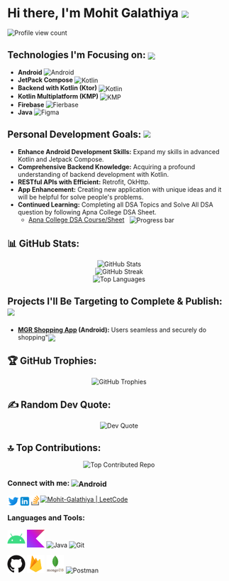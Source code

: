 
# Hi there, I'm Mohit Galathiya <img align="center" src="https://media.giphy.com/media/yxicUANit7fTdEdZgr/giphy.gif" width="35">
<img src="https://komarev.com/ghpvc/?username=Mohit-Galathiya&label=Profile%20views&color=1f6fea&style=plastic" alt="Profile view count"/>

<h2 align="left"> Technologies I'm Focusing on: <img align="center" src="https://media.giphy.com/media/UWyolgnwKnr8mfWZOY/giphy.gif" width="30"></h2>
<ul>
 <li><strong>Android</strong> <img alt="Android" title="Android" height="18" src="https://media4.giphy.com/media/llarwdtFqG63IlqUR1/giphy.gif?cid=6c09b952v5i4qser0lcudoggb0a50bfrsrb7w9ivm875qq6y&ep=v1_gifs_search&rid=giphy.gif&ct=g" /></li>
<li><strong>JetPack Compose</strong> <img align="center" alt="Kotlin" title="Jetpack Compose" height="15" src="https://developer.android.com/static/develop/ui/compose/images/landing-preview-animation.gif" /></li>
<li><strong>Backend with Kotlin (Ktor)</strong> <img align="center" alt="Kotlin" title="Kotlin" height="15" src="https://www.vectorlogo.zone/logos/kotlinlang/kotlinlang-icon.svg" /></li>
<li><strong>Kotlin Multiplatform (KMP)</strong> <img align="center" alt="KMP" title="KMP" height="25" src="https://github.com/gilbarbara/logos/blob/f133ea921b012052000964e3feb023b57146895b/logos/compose-multiplatform.svg" /></li>
<li><strong>Firebase</strong> <img align="top" alt="Fierbase" title="Fierbase" width="20" src="https://cdn.dribbble.com/users/6295/screenshots/2923288/firebaseload.gif" /></li>
<li><strong>Java</strong> <img align="top" alt="Figma" title="Java" width="20" src="https://media1.giphy.com/media/hO8uTzEOefFh3Yv5gm/giphy.gif?cid=6c09b952d7ta5s3fuus4ujgok85waxfrx2rdkmafy5ev7okg&ep=v1_internal_gif_by_id&rid=giphy.gif&ct=s" /></li>
</ul> 

## Personal Development Goals: <img src="https://media.giphy.com/media/rxzIRXC6RxNFRFOkJG/giphy.gif" width="20">
- **Enhance Android Development Skills:** Expand my skills in advanced Kotlin and Jetpack Compose.
- **Comprehensive Backend Knowledge:** Acquiring a profound understanding of backend development with Kotlin.
- **RESTful APIs with Efficient:** Retrofit, OkHttp.
- **App Enhancement:** Creating new application with unique ideas and it will be helpful for solve people's problems.
- **Continued Learning:** Completing all DSA Topics and Solve All DSA question by following Apna College DSA Sheet.
  * [Apna College DSA Course/Sheet]( https://bit.ly/DSAbyApnaCollege) &nbsp;  <img align="center" height="20" src="https://progress-bar.xyz/18" alt="Progress bar" />


## 📊 GitHub Stats:
<p align="center">
  <img src="https://github-readme-stats.vercel.app/api?username=Mohit-Galathiya&theme=dark&hide_border=false&include_all_commits=true&count_private=true" alt="GitHub Stats"/>
  <br/>
  <img src="https://github-readme-streak-stats.herokuapp.com/?user=Mohit-Galathiya&theme=dark&hide_border=false" alt="GitHub Streak"/>
  <br/>
  <img src="https://github-readme-stats.vercel.app/api/top-langs/?username=Mohit-Galathiya&theme=dark&hide_border=false&include_all_commits=true&count_private=true&layout=compact" alt="Top Languages"/>
</p>
 
## Projects I'll Be Targeting to Complete & Publish: <img src="https://media.giphy.com/media/GlHV2O0IpxAsRjVsNb/giphy.gif" width="30">
- **[MGR Shopping App](https://github.com/Mohit-Galathiya) (Android):** Users seamless and securely do shopping"<img align="center" src="https://media0.giphy.com/media/fwngit79a9VCjsSE43/200w.gif?cid=6c09b952vph2nxn451a9aepaoklsm58k4jqe5sw2xm3nsvts&ep=v1_gifs_search&rid=200w.gif&ct=g" width="30">


## 🏆 GitHub Trophies:
<p align="center">
  <img src="https://github-profile-trophy.vercel.app/?username=Mohit-Galathiya&theme=dark&no-frame=false&no-bg=false&margin-w=4" alt="GitHub Trophies"/>
</p>

## ✍️ Random Dev Quote:
<p align="center">
  <img src="https://quotes-github-readme.vercel.app/api?type=vetical&theme=dark" alt="Dev Quote"/>
</p>

## 🔝 Top Contributions:
<p align="center">
  <img src="https://github-contributor-stats.vercel.app/api?username=Mohit-Galathiya&limit=5&theme=dark&combine_all_yearly_contributions=true" alt="Top Contributed Repo"/>
</p>


### Connect with me: <img align="center" alt="Android" width="90" src="https://media.giphy.com/media/X7Oe8SfCbv5GSzDGFl/giphy.gif" />

<a href="https://twitter.com/Mohit_Galathiya" target="_blank">
  <img align="left" alt="Mohit-Galathiya | Twitter" width="26px" src="https://github.com/AkshayAshokCode/AkshayAshokCode/blob/main/icons/twitter.png"/>
</a>

<a href="https://www.linkedin.com/in/mohit-galathiya/" target="_blank">
  <img align="left" alt="Mohit-Galathiya | LinkedIn" width="26px" src="https://github.com/AkshayAshokCode/AkshayAshokCode/blob/main/icons/linkedin.png" />
</a>

<a href="https://leetcode.com/u/Mohit_Galathiya/" target="_blank">
  <img src="https://img.icons8.com/external-tal-revivo-shadow-tal-revivo/96/000000/external-level-up-your-coding-skills-and-quickly-land-a-job-logo-shadow-tal-revivo.png" alt="Mohit-Galathiya | LeetCode" width="26px" />
</a>

<a href="https://stackoverflow.com/users/1234567/mohit-galathiya" target="_blank">
  <img align="left" alt="Mohit-Galathiya | StackOverflow" height="22px" src="https://github.com/AkshayAshokCode/AkshayAshokCode/blob/main/icons/stackoverflow.png" />
</a>


<br>


### Languages and Tools:
<p align="left">
  <img alt="Android" title="Android" width="40" height="40" src="https://raw.githubusercontent.com/github/explore/80688e429a7d4ef2fca1e82350fe8e3517d3494d/topics/android/android.png" />
  <img alt="Kotlin" title="Kotlin" width="40" height="40" src="https://raw.githubusercontent.com/github/explore/80688e429a7d4ef2fca1e82350fe8e3517d3494d/topics/kotlin/kotlin.png" />
  <img alt="Java" title="Java" width="40" height="40" src="https://www.vectorlogo.zone/logos/java/java-icon.svg" />
  <img alt="Git" title="Git" width="45" height="45" src="https://www.vectorlogo.zone/logos/git-scm/git-scm-icon.svg" />
</p>

<p align="left">
  <img alt="GitHub" title="GitHub" width="40" height="40" src="https://raw.githubusercontent.com/github/explore/78df643247d429f6cc873026c0622819ad797942/topics/github/github.png" />
  <img alt="Firebase" title="Firebase" width="40" height="40" src="https://raw.githubusercontent.com/github/explore/80688e429a7d4ef2fca1e82350fe8e3517d3494d/topics/firebase/firebase.png" />
  <img alt="MongoDB" title="MongoDB" width="40" height="40" src="https://raw.githubusercontent.com/devicons/devicon/master/icons/mongodb/mongodb-original-wordmark.svg" />
  <img alt="Postman" title="Postman" width="40" height="40" src="https://www.vectorlogo.zone/logos/getpostman/getpostman-icon.svg" />
</p>


[twitter]: https://twitter.com/
[instagram]: [https://instagram.com/](https://www.instagram.com/galathiyamohit/profilecard/?igsh=MWV3MzRyc21waml6ag==)
[linkedin]: https://linkedin.com/in/
[stackoverflow]: https://stackoverflow.com/
[Leetcode]: [https://leetcode.com/u/Mohit_Galathiya/](https://leetcode.com/u/Mohit_Galathiya/)
